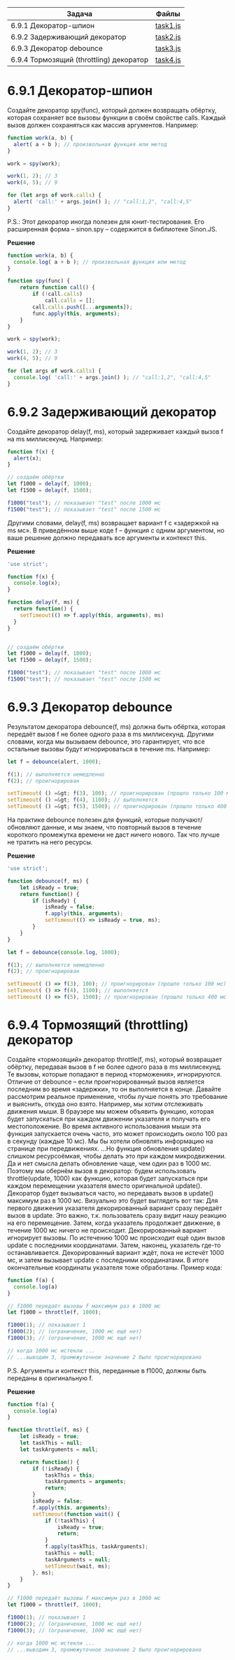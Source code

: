 | Задача | Файлы |
| --- | --- |
| 6.9.1 Декоратор-шпион | [task1.js](task1.js) |
| 6.9.2 Задерживающий декоратор | [task2.js](task2.js) |
| 6.9.3 Декоратор debounce | [task3.js](task3.js) |
| 6.9.4 Тормозящий (throttling) декоратор | [task4.js](task4.js) |

# 6.9.1 Декоратор-шпион
Создайте декоратор spy(func), который должен возвращать обёртку, которая сохраняет все вызовы функции в своём свойстве calls.
Каждый вызов должен сохраняться как массив аргументов.
Например:
```javascript
function work(a, b) {
  alert( a + b ); // произвольная функция или метод
}

work = spy(work);

work(1, 2); // 3
work(4, 5); // 9

for (let args of work.calls) {
  alert( 'call:' + args.join() ); // "call:1,2", "call:4,5"
}
```
P.S.: Этот декоратор иногда полезен для юнит-тестирования. Его расширенная форма – sinon.spy – содержится в библиотеке Sinon.JS.

**Решение**
```javascript
function work(a, b) {
  console.log( a + b ); // произвольная функция или метод
}

function spy(func) {
	return function call() {
		if (!call.calls)
			call.calls = [];
		call.calls.push([...arguments]);
		func.apply(this, arguments);
	}
}

work = spy(work);

work(1, 2); // 3
work(4, 5); // 9

for (let args of work.calls) {
  console.log( 'call:' + args.join() ); // "call:1,2", "call:4,5"
}
```

# 6.9.2 Задерживающий декоратор
Создайте декоратор delay(f, ms), который задерживает каждый вызов f на ms миллисекунд. Например:
```javascript
function f(x) {
  alert(x);
}

// создаём обёртки
let f1000 = delay(f, 1000);
let f1500 = delay(f, 1500);

f1000("test"); // показывает "test" после 1000 мс
f1500("test"); // показывает "test" после 1500 мс
```
Другими словами, delay(f, ms) возвращает вариант f с «задержкой на ms мс».
В приведённом выше коде f – функция с одним аргументом, но ваше решение должно передавать все аргументы и контекст this.

**Решение**
```javascript
'use strict';

function f(x) {
  console.log(x);
}

function delay(f, ms) {
  return function() { 
    setTimeout(() => f.apply(this, arguments), ms)
  }
}


// создаём обёртки
let f1000 = delay(f, 1000);
let f1500 = delay(f, 1500);

f1000("test"); // показывает "test" после 1000 мс
f1500("test"); // показывает "test" после 1500 мс
```

# 6.9.3 Декоратор debounce
Результатом декоратора debounce(f, ms) должна быть обёртка, которая передаёт вызов f не более одного раза в ms миллисекунд. Другими словами, когда мы вызываем debounce, это гарантирует, что все остальные вызовы будут игнорироваться в течение ms.
Например:
```javascript
let f = debounce(alert, 1000);

f(1); // выполняется немедленно
f(2); // проигнорирован

setTimeout( () =&gt; f(3), 100); // проигнорирован (прошло только 100 мс)
setTimeout( () =&gt; f(4), 1100); // выполняется
setTimeout( () =&gt; f(5), 1500); // проигнорирован (прошло только 400 мс от последнего вызова)
```
На практике debounce полезен для функций, которые получают/обновляют данные, и мы знаем, что повторный вызов в течение короткого промежутка времени не даст ничего нового. Так что лучше не тратить на него ресурсы.

**Решение**
```javascript
'use strict';

function debounce(f, ms) {
	let isReady = true;
	return function() {
		if (isReady) {
			isReady = false;
			f.apply(this, arguments);
			setTimeout(() => isReady = true, ms);
		}
	}
}

let f = debounce(console.log, 1000);

f(1); // выполняется немедленно
f(2); // проигнорирован

setTimeout( () => f(3), 100); // проигнорирован (прошло только 100 мс)
setTimeout( () => f(4), 1100); // выполняется
setTimeout( () => f(5), 1500); // проигнорирован (прошло только 400 мс от последнего вызова)
```

# 6.9.4 Тормозящий (throttling) декоратор
Создайте «тормозящий» декоратор throttle(f, ms), который возвращает обёртку, передавая вызов в f не более одного раза в ms миллисекунд. Те вызовы, которые попадают в период «торможения», игнорируются.
Отличие от debounce – если проигнорированный вызов является последним во время «задержки», то он выполняется в конце.
Давайте рассмотрим реальное применение, чтобы лучше понять это требование и выяснить, откуда оно взято.
Например, мы хотим отслеживать движения мыши.
В браузере мы можем объявить функцию, которая будет запускаться при каждом движении указателя и получать его местоположение. Во время активного использования мыши эта функция запускается очень часто, это может происходить около 100 раз в секунду (каждые 10 мс).
Мы бы хотели обновлять информацию на странице при передвижениях.
…Но функция обновления update() слишком ресурсоёмкая, чтобы делать это при каждом микродвижении. Да и нет смысла делать обновление чаще, чем один раз в 1000 мс.
Поэтому мы обернём вызов в декоратор: будем использовать throttle(update, 1000) как функцию, которая будет запускаться при каждом перемещении указателя вместо оригинальной update(). Декоратор будет вызываться часто, но передавать вызов в update() максимум раз в 1000 мс.
Визуально это будет выглядеть вот так:
Для первого движения указателя декорированный вариант сразу передаёт вызов в update. Это важно, т.к. пользователь сразу видит нашу реакцию на его перемещение.
Затем, когда указатель продолжает движение, в течение 1000 мс ничего не происходит. Декорированный вариант игнорирует вызовы.
По истечению 1000 мс происходит ещё один вызов update с последними координатами.
Затем, наконец, указатель где-то останавливается. Декорированный вариант ждёт, пока не истечёт 1000 мс, и затем вызывает update с последними координатами. В итоге окончательные координаты указателя тоже обработаны.
Пример кода:
```javascript
function f(a) {
  console.log(a)
}

// f1000 передаёт вызовы f максимум раз в 1000 мс
let f1000 = throttle(f, 1000);

f1000(1); // показывает 1
f1000(2); // (ограничение, 1000 мс ещё нет)
f1000(3); // (ограничение, 1000 мс ещё нет)

// когда 1000 мс истекли ...
// ...выводим 3, промежуточное значение 2 было проигнорировано
```
P.S. Аргументы и контекст this, переданные в f1000, должны быть переданы в оригинальную f.

**Решение**
```javascript
function f(a) {
  console.log(a)
}

function throttle(f, ms) {
	let isReady = true;
	let taskThis = null;
	let taskArguments = null;

	return function() {
		if (!isReady) {
			taskThis = this;
			taskArguments = arguments;
			return;
		}
		isReady = false;
		f.apply(this, arguments);
		setTimeout(function wait() {
			if (!taskThis) {
				isReady = true;
				return;
			}
			f.apply(taskThis, taskArguments);
			taskThis = null;
			taskArguments = null;
			setTimeout(wait, ms);
		}, ms);
	}
}

// f1000 передаёт вызовы f максимум раз в 1000 мс
let f1000 = throttle(f, 1000);

f1000(1); // показывает 1
f1000(2); // (ограничение, 1000 мс ещё нет)
f1000(3); // (ограничение, 1000 мс ещё нет)

// когда 1000 мс истекли ...
// ...выводим 3, промежуточное значение 2 было проигнорировано
```

